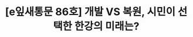 ---
href: 'https://stib.ee/wRP#new_tab'
title: '[e잎새통문 86호] 개발 VS 복원, 시민이 선택한 한강의 미래는?'
img: '/_assets/86.jpg'
---